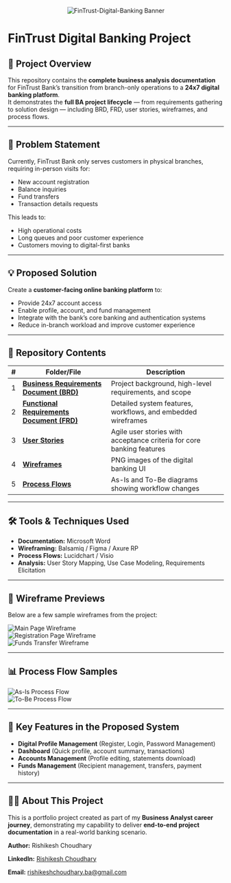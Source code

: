 <p align="center">
    <img src="4_Wireframes/FinTrust_Banner.png" alt="FinTrust-Digital-Banking Banner">
</p>

# FinTrust Digital Banking Project

## 📌 Project Overview
This repository contains the **complete business analysis documentation** for FinTrust Bank’s transition from branch-only operations to a **24x7 digital banking platform**.  
It demonstrates the **full BA project lifecycle** — from requirements gathering to solution design — including BRD, FRD, user stories, wireframes, and process flows.

---

## 🏦 Problem Statement
Currently, FinTrust Bank only serves customers in physical branches, requiring in-person visits for:
- New account registration
- Balance inquiries
- Fund transfers
- Transaction details requests

This leads to:
- High operational costs
- Long queues and poor customer experience
- Customers moving to digital-first banks

---

## 💡 Proposed Solution
Create a **customer-facing online banking platform** to:
- Provide 24x7 account access
- Enable profile, account, and fund management
- Integrate with the bank’s core banking and authentication systems
- Reduce in-branch workload and improve customer experience

---

## 📂 Repository Contents

| # | Folder/File | Description |
|---|-------------|-------------|
| 1 | [**Business Requirements Document (BRD)**](1_BRD/) | Project background, high-level requirements, and scope |
| 2 | [**Functional Requirements Document (FRD)**](2_FRD/) | Detailed system features, workflows, and embedded wireframes |
| 3 | [**User Stories**](3_User_Stories/) | Agile user stories with acceptance criteria for core banking features |
| 4 | [**Wireframes**](4_Wireframes/) | PNG images of the digital banking UI |
| 5 | [**Process Flows**](5_Process_Flows/) | As-Is and To-Be diagrams showing workflow changes

---

## 🛠 Tools & Techniques Used
- **Documentation:** Microsoft Word  
- **Wireframing:** Balsamiq / Figma / Axure RP  
- **Process Flows:** Lucidchart / Visio  
- **Analysis:** User Story Mapping, Use Case Modeling, Requirements Elicitation

---

## 📸 Wireframe Previews
Below are a few sample wireframes from the project:

![Main Page Wireframe](4_Wireframes/Wireframe_1%20(Main%20Page).png)  
![Registration Page Wireframe](4_Wireframes/Wireframe_3%20(Registration).png)  
![Funds Transfer Wireframe](4_Wireframes/Wireframe_9%20(Transfer%20Funds).png)

---

## 📊 Process Flow Samples
![As-Is Process Flow](5_Process_Flows/As-Is%20Process%20Flow.png)  
![To-Be Process Flow](5_Process_Flows/To-Be%20Process%20Flow.png)

---

## 🎯 Key Features in the Proposed System
- **Digital Profile Management** (Register, Login, Password Management)
- **Dashboard** (Quick profile, account summary, transactions)
- **Accounts Management** (Profile editing, statements download)
- **Funds Management** (Recipient management, transfers, payment history)

---

## 👩‍💼 About This Project
This is a portfolio project created as part of my **Business Analyst career journey**, demonstrating my capability to deliver **end-to-end project documentation** in a real-world banking scenario.

**Author:** Rishikesh Choudhary  

**LinkedIn:** [Rishikesh Choudhary](https://www.linkedin.com/in/rishikesh-choudhary-ba-166100377)  

**Email:** rishikeshchoudhary.ba@gmail.com
